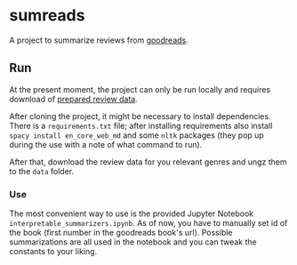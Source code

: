 # sumreads

A project to summarize reviews from [goodreads](https://www.goodreads.com/).

## Run

At the present moment, the project can only be run locally and requires download of [prepared review data](https://sites.google.com/eng.ucsd.edu/ucsdbookgraph/home).

After cloning the project, it might be necessary to install dependencies. There is a `requirements.txt` file; after installing requirements also install `spacy install en_core_web_md` and some `nltk` packages (they pop up during the use with a note of what command to run).

After that, download the review data for you relevant genres and ungz them to the `data` folder.

### Use

The most convenient way to use is the provided Jupyter Notebook `interpretable_summarizers.ipynb`. As of now, you have to manually set id of the book (first number in the goodreads book's url). Possible summarizations are all used in the notebook and you can tweak the constants to your liking.
